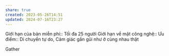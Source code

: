 ```yaml
---
share: true
created: 2023-05-26T14:51
updated: 2024-07-16T23:27
---
```

Giới hạn của bản miễn phí:: Tối đa 25 người
Giới hạn về mặt công nghệ:: 
Ưu điểm:: Di chuyển tự do, Cảm giác gần gũi như ở cùng nhau thật


Gather
